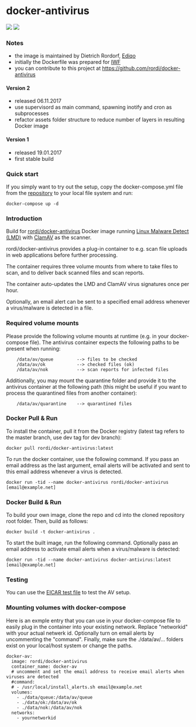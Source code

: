 # docker-antivirus

[![](https://images.microbadger.com/badges/image/rordi/docker-antivirus.svg)](https://microbadger.com/images/rordi/docker-antivirus "Get your own image badge on microbadger.com") [![](https://images.microbadger.com/badges/version/rordi/docker-antivirus.svg)](https://microbadger.com/images/rordi/docker-antivirus "Get your own version badge on microbadger.com")

### Notes
- the image is maintained by Dietrich Rordorf, [Ediqo](https://www.ediqo.com/)
- initially the Dockerfile was prepared for [IWF](http://www.iwf.ch/web-solutions/)
- you can contribute to this project at https://github.com/rordi/docker-antivirus

#### Version 2
- released 06.11.2017
- use supervisord as main command, spawning inotify and cron as subprocesses
- refactor assets folder structure to reduce number of layers in resulting Docker image

#### Version 1
 - released 19.01.2017
 - first stable build

### Quick start

If you simply want to try out the setup, copy the docker-compose.yml file from the [repository](https://github.com/rordi/docker-antivirus) to your local file system and run:

    docker-compose up -d


### Introduction

Build for [rordi/docker-antivirus](https://hub.docker.com/r/rordi/docker-antivirus/) Docker image running [Linux Malware Detect (LMD)](https://github.com/rfxn/linux-malware-detect) with [ClamAV](https://github.com/vrtadmin/clamav-devel) as the scanner.

rordi/docker-antivirus provides a plug-in container to e.g. scan file uploads in web applications before further processing.

The container requires three volume mounts from where to take files to scan, and to deliver back scanned files and scan reports.

The container auto-updates the LMD and ClamAV virus signatures once per hour.

Optionally, an email alert can be sent to a specified email address whenever a virus/malware is detected in a file.


### Required volume mounts

Please provide the following volume mounts at runtime (e.g. in your docker-compose file). The antivirus container expects the following paths to be present when running:

        /data/av/queue         --> files to be checked
        /data/av/ok            --> checked files (ok)
        /data/av/nok           --> scan reports for infected files

Additionally, you may mount the quarantine folder and provide it to the antivirus container at the following path (this might be useful if you want to process the quarantined files from another container):

        /data/av/quarantine    --> quarantined files



### Docker Pull & Run

To install the container, pull it from the Docker registry (latest tag refers to
the master branch, use dev tag for dev branch):

    docker pull rordi/docker-antivirus:latest

To run the docker container, use the following command. If you pass an email address as the last argument, email alerts will be activated and sent to this email address whenever a virus is detected.

    docker run -tid --name docker-antivirus rordi/docker-antivirus [email@example.net]


### Docker Build & Run

To build your own image, clone the repo and cd into the cloned repository root folder. Then, build as follows:

    docker build -t docker-antivirus .

To start the built image, run the following command. Optionally pass an email address to activate email alerts when a virus/malware is detected:

    docker run -tid --name docker-antivirus docker-antivirus:latest [email@example.net]


### Testing

You can use the [EICAR test file](https://en.wikipedia.org/wiki/EICAR_test_file) to test the AV setup.


### Mounting volumes with docker-compose

Here is an exmple entry that you can use in your docker-compose file to easily plug in the container into your existing network. Replace "networkid" with your actual netwerk id. Optionally turn on email alerts by uncommenting the "command". Finally, make sure the ./data/av/... folders exist on your local/host system or change the paths.


    docker-av:
      image: rordi/docker-antivirus
      container_name: docker-av
      # uncomment and set the email address to receive email alerts when viruses are detected
      #command:
      # - /usr/local/install_alerts.sh email@example.net
      volumes:
        - ./data/queue:/data/av/queue
        - ./data/ok:/data/av/ok
        - ./data/nok:/data/av/nok
      networks:
        - yournetworkid
